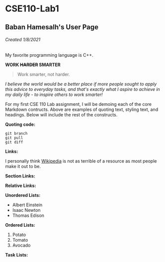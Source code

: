 # CSE110-Lab1
## Baban Hamesalh's User Page
###### Created 1/8/2021

My favorite programming language is C++.

**WORK ~~HARDER~~ SMARTER**

> Work smarter, not harder.

*I believe the world would be a better place if more people sought to apply this advice to everyday tasks, and that's exactly what I aspire to achieve in my daily life - to inspire others to work smarter!*

For my first CSE 110 Lab assignment, I will be demoing each of the core Markdown contructs. Above are examples of quoting text, styling text, and headings. Below will include the rest of the constructs.

**Quoting code:**

```
git branch
git pull
git diff
```

**Links:**

I personally think [Wikipedia](https://en.wikipedia.org/wiki/Main_Page) is not as terrible of a resource as most people make it out to be.

**Section Links:**



**Relative Links:**



**Unordered Lists:**

- Albert Einstein
- Isaac Newton
- Thomas Edison

**Ordered Lists:**

1. Potato
2. Tomato
3. Avocado

**Task Lists:**

